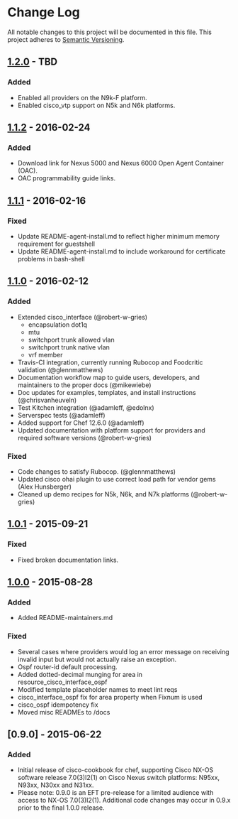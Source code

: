# Change Log
All notable changes to this project will be documented in this file.
This project adheres to [Semantic Versioning](http://semver.org/).

## [1.2.0] - TBD 

### Added
- Enabled all providers on the N9k-F platform.
- Enabled cisco_vtp support on N5k and N6k platforms.

## [1.1.2] - 2016-02-24
### Added
- Download link for Nexus 5000 and Nexus 6000 Open Agent Container (OAC).
- OAC programmability guide links.

## [1.1.1] - 2016-02-16
### Fixed
- Update README-agent-install.md to reflect higher minimum memory requirement for guestshell
- Update README-agent-install.md to include workaround for certificate problems in bash-shell

## [1.1.0] - 2016-02-12
### Added
- Extended cisco_interface (@robert-w-gries)
  - encapsulation dot1q
  - mtu
  - switchport trunk allowed vlan
  - switchport trunk native vlan
  - vrf member
- Travis-CI integration, currently running Rubocop and Foodcritic validation (@glennmatthews)
- Documentation workflow map to guide users, developers, and maintainers to the proper docs (@mikewiebe)
- Doc updates for examples, templates, and install instructions (@chrisvanheuveln)
- Test Kitchen integration (@adamleff, @edolnx)
- Serverspec tests (@adamleff)
- Added support for Chef 12.6.0 (@adamleff)
- Updated documentation with platform support for providers and required software versions (@robert-w-gries)

### Fixed
- Code changes to satisfy Rubocop. (@glennmatthews)
- Updated cisco ohai plugin to use correct load path for vendor gems (Alex Hunsberger)
- Cleaned up demo recipes for N5k, N6k, and N7k platforms (@robert-w-gries)

## [1.0.1] - 2015-09-21
### Fixed
- Fixed broken documentation links.

## [1.0.0] - 2015-08-28
### Added
- Added README-maintainers.md

### Fixed
- Several cases where providers would log an error message on receiving invalid input but would not actually raise an exception.
- Ospf router-id default processing.
- Added dotted-decimal munging for area in resource_cisco_interface_ospf
- Modified template placeholder names to meet lint reqs
- cisco_interface_ospf fix for area property when Fixnum is used
- cisco_ospf idempotency fix
- Moved misc READMEs to /docs

## [0.9.0] - 2015-06-22
### Added
- Initial release of cisco-cookbook for chef, supporting Cisco NX-OS software release 7.0(3)I2(1) on Cisco Nexus switch platforms: N95xx, N93xx, N30xx and N31xx.
- Please note: 0.9.0 is an EFT pre-release for a limited audience with access to NX-OS 7.0(3)I2(1). Additional code changes may occur in 0.9.x prior to the final 1.0.0 release.

[1.2.0]: https://github.com/cisco/cisco-network-chef-cookbook/compare/v1.1.2...v1.2.0
[1.1.2]: https://github.com/cisco/cisco-network-chef-cookbook/compare/v1.1.1...v1.1.2
[1.1.1]: https://github.com/cisco/cisco-network-chef-cookbook/compare/v1.1.0...v1.1.1
[1.1.0]: https://github.com/cisco/cisco-network-chef-cookbook/compare/v1.0.1...v1.1.0
[1.0.1]: https://github.com/cisco/cisco-network-chef-cookbook/compare/v1.0.0...v1.0.1
[1.0.0]: https://github.com/cisco/cisco-network-chef-cookbook/compare/v0.9.0...v1.0.0

